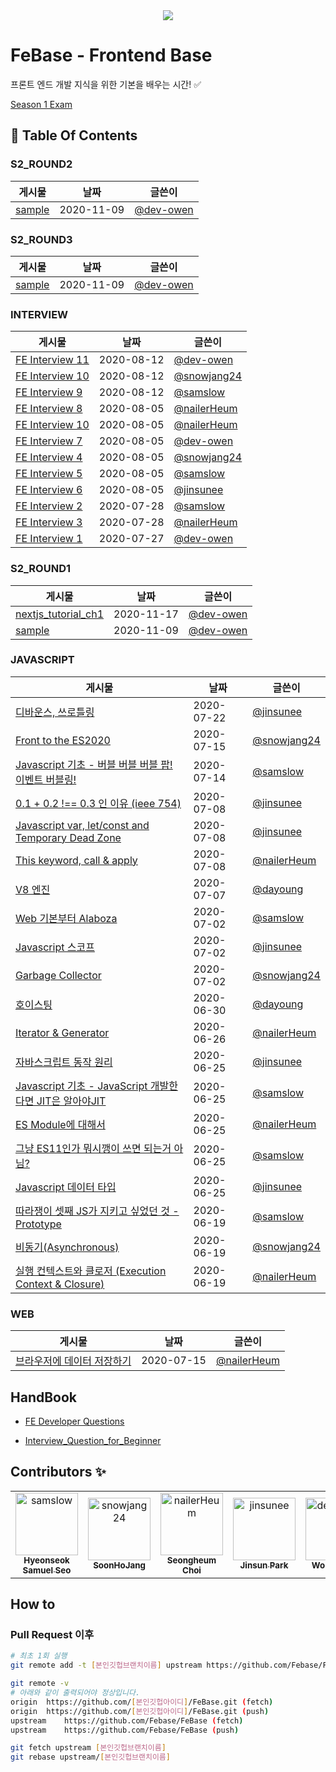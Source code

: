 <div align="center">
    <img src="https://user-images.githubusercontent.com/26738367/91129006-34251980-e6e4-11ea-8639-171179df1e04.png" />
</div>

# FeBase - Frontend Base

프론트 엔드 개발 지식을 위한 기본을 배우는 시간! :white_check_mark:

[Season 1 Exam](https://forms.gle/wjCcgk9uZarkF1rJ8)

<!-- 이 항목은 절대 건드리지 말 것(자동화) -->

## :file_folder: Table Of Contents

<!-- toc starts -->

### S2_ROUND2

게시물 | 날짜 | 글쓴이
---|---|---
[sample](https://github.com/Febase/FeBase/blob/master/S2_Round2/sample.md)| 2020-11-09 | [@dev-owen](https://github.com/dev-owen)

### S2_ROUND3

게시물 | 날짜 | 글쓴이
---|---|---
[sample](https://github.com/Febase/FeBase/blob/master/S2_Round3/sample.md)| 2020-11-09 | [@dev-owen](https://github.com/dev-owen)

### INTERVIEW

게시물 | 날짜 | 글쓴이
---|---|---
[FE Interview 11](https://github.com/Febase/FeBase/blob/master/interview/devowen_interview3.md)| 2020-08-12 | [@dev-owen](https://github.com/dev-owen)
[FE Interview 10](https://github.com/Febase/FeBase/blob/master/interview/Snowjang24_interview3.md)| 2020-08-12 | [@snowjang24](https://github.com/snowjang24)
[FE Interview 9](https://github.com/Febase/FeBase/blob/master/interview/Samslow_Interview3.md)| 2020-08-12 | [@samslow](https://github.com/samslow)
[FE Interview 8](https://github.com/Febase/FeBase/blob/master/interview/Nailer_interview2.md)| 2020-08-05 | [@nailerHeum](https://github.com/nailerHeum)
[FE Interview 10](https://github.com/Febase/FeBase/blob/master/interview/Nailer_interview3.md)| 2020-08-05 | [@nailerHeum](https://github.com/nailerHeum)
[FE Interview 7](https://github.com/Febase/FeBase/blob/master/interview/devowen_interview2.md)| 2020-08-05 | [@dev-owen](https://github.com/dev-owen)
[FE Interview 4](https://github.com/Febase/FeBase/blob/master/interview/Snowjang24_Interview1.md)| 2020-08-05 | [@snowjang24](https://github.com/snowjang24)
[FE Interview 5](https://github.com/Febase/FeBase/blob/master/interview/Samslow_Interview2.md)| 2020-08-05 | [@samslow](https://github.com/samslow)
[FE Interview 6](https://github.com/Febase/FeBase/blob/master/interview/jinsunee_interview1.md)| 2020-08-05 | [@jinsunee](https://github.com/jinsunee)
[FE Interview 2](https://github.com/Febase/FeBase/blob/master/interview/Samslow_Interview1.md)| 2020-07-28 | [@samslow](https://github.com/samslow)
[FE Interview 3](https://github.com/Febase/FeBase/blob/master/interview/Nailer_interview1.md)| 2020-07-28 | [@nailerHeum](https://github.com/nailerHeum)
[FE Interview 1](https://github.com/Febase/FeBase/blob/master/interview/devowen_interview1.md)| 2020-07-27 | [@dev-owen](https://github.com/dev-owen)

### S2_ROUND1

게시물 | 날짜 | 글쓴이
---|---|---
[nextjs_tutorial_ch1](https://github.com/Febase/FeBase/blob/master/S2_Round1/nextjs_tutorial_ch1.md)| 2020-11-17 | [@dev-owen](https://github.com/dev-owen)
[sample](https://github.com/Febase/FeBase/blob/master/S2_Round1/sample.md)| 2020-11-09 | [@dev-owen](https://github.com/dev-owen)

### JAVASCRIPT

게시물 | 날짜 | 글쓴이
---|---|---
[디바운스, 쓰로틀링](https://github.com/Febase/FeBase/blob/master/Javascript/Throttling_Debouncing.md)| 2020-07-22 | [@jinsunee](https://github.com/jinsunee)
[Front to the ES2020](https://github.com/Febase/FeBase/blob/master/Javascript/ES2020.md)| 2020-07-15 | [@snowjang24](https://github.com/snowjang24)
[Javascript 기초 - 버블 버블 버블 팝! 이벤트 버블링!](https://github.com/Febase/FeBase/blob/master/Javascript/EventBubling.md)| 2020-07-14 | [@samslow](https://github.com/samslow)
[0.1 + 0.2 !== 0.3 인 이유 (ieee 754)](https://github.com/Febase/FeBase/blob/master/Javascript/Number_Floating_Point.md)| 2020-07-08 | [@jinsunee](https://github.com/jinsunee)
[Javascript var, let/const and Temporary Dead Zone](https://github.com/Febase/FeBase/blob/master/Javascript/variable_tdz.md)| 2020-07-08 | [@jinsunee](https://github.com/jinsunee)
[This keyword, call & apply](https://github.com/Febase/FeBase/blob/master/Javascript/This_Keyword_Call_Apply.md)| 2020-07-08 | [@nailerHeum](https://github.com/nailerHeum)
[V8 엔진](https://github.com/Febase/FeBase/blob/master/Javascript/V8_Engine.md)| 2020-07-07 | [@dayoung](https://github.com/dayoung)
[Web 기본부터 Alaboza](https://github.com/Febase/FeBase/blob/master/Javascript/Web_Working_Concept.md)| 2020-07-02 | [@samslow](https://github.com/samslow)
[Javascript 스코프](https://github.com/Febase/FeBase/blob/master/Javascript/Scope.md)| 2020-07-02 | [@jinsunee](https://github.com/jinsunee)
[Garbage Collector](https://github.com/Febase/FeBase/blob/master/Javascript/Garbage_Collector.md)| 2020-07-02 | [@snowjang24](https://github.com/snowjang24)
[호이스팅](https://github.com/Febase/FeBase/blob/master/Javascript/Hoisting.md)| 2020-06-30 | [@dayoung](https://github.com/dayoung)
[Iterator & Generator](https://github.com/Febase/FeBase/blob/master/Javascript/Iterator_Generator.md)| 2020-06-26 | [@nailerHeum](https://github.com/nailerHeum)
[자바스크립트 동작 원리](https://github.com/Febase/FeBase/blob/master/Javascript/Basic_movement.md)| 2020-06-25 | [@jinsunee](https://github.com/jinsunee)
[Javascript 기초 - JavaScript 개발한다면 JIT은 알아야JIT](https://github.com/Febase/FeBase/blob/master/Javascript/JIT.md)| 2020-06-25 | [@samslow](https://github.com/samslow)
[ES Module에 대해서](https://github.com/Febase/FeBase/blob/master/Javascript/ES_Module.md)| 2020-06-25 | [@nailerHeum](https://github.com/nailerHeum)
[그냥 ES11인가 뭐시깽이 쓰면 되는거 아님?](https://github.com/Febase/FeBase/blob/master/Javascript/Es6_Spec.md)| 2020-06-25 | [@samslow](https://github.com/samslow)
[Javascript 데이터 타입](https://github.com/Febase/FeBase/blob/master/Javascript/DataType.md)| 2020-06-25 | [@jinsunee](https://github.com/jinsunee)
[따라쟁이 셋째 JS가 지키고 싶었던 것 - Prototype](https://github.com/Febase/FeBase/blob/master/Javascript/Prototype.md)| 2020-06-19 | [@samslow](https://github.com/samslow)
[비동기(Asynchronous)](https://github.com/Febase/FeBase/blob/master/Javascript/Asynchronous.md)| 2020-06-19 | [@snowjang24](https://github.com/snowjang24)
[실행 컨텍스트와 클로저 (Execution Context & Closure)](https://github.com/Febase/FeBase/blob/master/Javascript/executionContextAndClosure.md)| 2020-06-19 | [@nailerHeum](https://github.com/nailerHeum)

### WEB

게시물 | 날짜 | 글쓴이
---|---|---
[브라우저에 데이터 저장하기](https://github.com/Febase/FeBase/blob/master/Javascript/Storing_Data_In_Browser.md)| 2020-07-15 | [@nailerHeum](https://github.com/nailerHeum)
<!-- toc ends -->

## HandBook

- [FE Developer Questions](https://github.com/h5bp/Front-end-Developer-Interview-Questions/tree/master/src/translations/korean#JS-%EA%B4%80%EB%A0%A8-%EC%A7%88%EB%AC%B8)

- [Interview_Question_for_Beginner](https://github.com/JaeYeopHan/Interview_Question_for_Beginner)

## Contributors :sparkles:

<table>
    <tr>
        <td align="center">
            <a href="https://github.com/samslow">
                <img src="https://avatars1.githubusercontent.com/u/26738367?v=4" width="100;" alt="samslow"/>
                <br />
                <sub><b>Hyeonseok Samuel Seo</b></sub>
            </a>
        </td>
        <td align="center">
            <a href="https://github.com/snowjang24">
                <img src="https://avatars3.githubusercontent.com/u/26768201?v=4" width="100;" alt="snowjang24"/>
                <br />
                <sub><b>SoonHoJang</b></sub>
            </a>
        </td>
        <td align="center">
            <a href="https://github.com/nailerHeum">
                <img src="https://avatars0.githubusercontent.com/u/26620458?v=4" width="100;" alt="nailerHeum"/>
                <br />
                <sub><b>Seongheum Choi</b></sub>
            </a>
        </td>
        <td align="center">
            <a href="https://github.com/jinsunee">
                <img src="https://avatars3.githubusercontent.com/u/31176502?v=4" width="100;" alt="jinsunee"/>
                <br />
                <sub><b>Jinsun Park</b></sub>
            </a>
        </td>
        <td align="center">
            <a href="https://github.com/dev-owen">
                <img src="https://avatars2.githubusercontent.com/u/39744246?v=4" width="100;" alt="dev-owen"/>
                <br />
                <sub><b>Wonjong Oh</b></sub>
            </a>
        </td>
    </tr>
</table>

## How to

### Pull Request 이후

```bash
# 최초 1회 실행
git remote add -t [본인깃헙브랜치이름] upstream https://github.com/Febase/FeBase
```

```bash
git remote -v
# 아래와 같이 출력되어야 정상입니다.
origin	https://github.com/[본인깃헙아이디]/FeBase.git (fetch)
origin	https://github.com/[본인깃헙아이디]/FeBase.git (push)
upstream	https://github.com/Febase/FeBase (fetch)
upstream	https://github.com/Febase/FeBase (push)
```

```bash
git fetch upstream [본인깃헙브랜치이름]
git rebase upstream/[본인깃헙브랜치이름]
```
